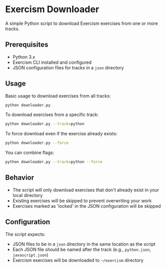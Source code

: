 # Exercism Downloader

A simple Python script to download Exercism exercises from one or more tracks.

## Prerequisites

- Python 3.x
- Exercism CLI installed and configured
- JSON configuration files for tracks in a `json` directory

## Usage

Basic usage to download exercises from all tracks:

```bash
python downloader.py
```

To download exercises from a specific track:

```bash
python downloader.py --track=python
```

To force download even if the exercise already exists:

```bash
python downloader.py --force
```

You can combine flags:

```bash
python downloader.py --track=python --force
```

## Behavior

- The script will only download exercises that don't already exist in your local directory
- Existing exercises will be skipped to prevent overwriting your work
- Exercises marked as 'locked' in the JSON configuration will be skipped

## Configuration

The script expects:

- JSON files to be in a `json` directory in the same location as the script
- Each JSON file should be named after the track (e.g., `python.json`, `javascript.json`)
- Exercism exercises will be downloaded to `~/exercism` directory
